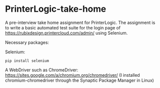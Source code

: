 # PrinterLogic-take-home
A pre-interview take home assignment for PrinterLogic. The assignment is to write a basic automated test suite for the login page of https://rubixdesign.printercloud.com/admin/ using Selenium.

Necessary packages:

Selenium:
```
pip install selenium
```

A WebDriver such as ChromeDriver:
https://sites.google.com/a/chromium.org/chromedriver/
(I installed chromium-chromedriver through the Synaptic Package Manager in Linux)
